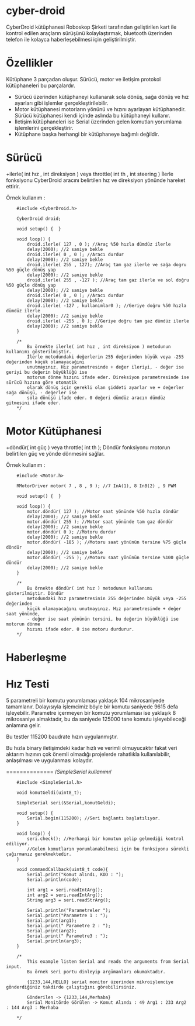 cyber-droid
===========
  CyberDroid kütüphanesi Roboskop Şirketi tarafından geliştirilen kart ile kontrol edilen araçların sürüşünü kolaylaştırmak, bluetooth üzerinden telefon ile kolayca haberleşebilmesi için geliştirilmiştir.


Özellikler
================
Kütüphane 3 parçadan oluşur. Sürücü, motor ve iletişim protokol kütüphaneleri bu parçalardır. 

- Sürücü üzerinden kütüphaneyi kullanarak sola dönüş, sağa dönüş ve hız ayarları gibi işlemler gerçekleştirilebilir.
- Motor kütüphanesi motorların yönünü ve hızını ayarlayan kütüphanedir. Sürücü kütüphanesi kendi içinde aslında bu kütüphaneyi kullanır.
- İletişim kütüphaneleri ise Serial üzerinden gelen komutları yorumlama işlemlerini gerçekleştirir.
- Kütüphane başka herhangi bir kütüphaneye bağımlı değildir.

Sürücü
================
+ilerle( int hız , int direksiyon ) veya throttle( int th , int steering )
İlerle fonksiyonu CyberDroid aracını belirtilen hız ve direksiyon yönünde hareket ettirir. 

Örnek kullanım : 

        #include <CyberDroid.h>
        
        CyberDroid droid;

        void setup() {  }

        void loop() {
            droid.ilerle( 127 , 0 ); //Araç %50 hızla dümdüz ilerle
            delay(2000); //2 saniye bekle
            droid.ilerle( 0 , 0 ); //Aracı durdur
            delay(2000); //2 saniye bekle
            droid.ilerle( 255 , 127); //Araç tam gaz ilerle ve sağa dogru %50 güçle dönüş yap
            delay(2000); //2 saniye bekle
            droid.ilerle( 255 , -127 ); //Araç tam gaz ilerle ve sol doğru %50 güçle dönüş yap
            delay(2000); //2 saniye bekle
            droid.ilerle( 0 , 0 ); //Aracı durdur
            delay(2000); //2 saniye bekle
            droid.ilerle( -127 , kullanımlar0 ); //Geriye doğru %50 hızla dümdüz ilerle
            delay(2000); //2 saniye bekle
            droid.ilerle( -255 , 0 ); //Geriye doğru tam gaz dümdüz ilerle
            delay(2000); //2 saniye bekle
        }
        
        /*
            Bu örnekte ilerle( int hız , int direksiyon ) metodunun kullanımı gösterilmiştir. 
            İlerle metodundaki değerlerin 255 değerinden büyük veya -255 değerinden küçük olamayacağını
            unutmayınız. Hız parametresinde + değer ileriyi, - değer ise geriyi bu değerin büyüklüğü ise 
            motorun dönme hızını ifade eder. Direksiyon parametresinde ise sürücü hızına göre otomatik 
            olarak dönüş için gerekli olan şiddeti ayarlar ve + değerler sağa dönüşü, - değerler ise 
            sola dönüşü ifade eder. 0 değeri dümdüz aracın dümdüz gitmesini ifade eder.
        */
        
Motor Kütüphanesi
=================
+döndür( int güç ) veya throttle( int th );
Döndür fonksiyonu motorun belirtilen güç ve yönde dönmesini sağlar.

Örnek kullanım : 

        #include <Motor.h>
        
        RMotorDriver motor( 7 , 8 , 9 ); //7 InA(1), 8 InB(2) , 9 PWM

        void setup() {  }

        void loop() {
            motor.döndür( 127 ); //Motor saat yönünde %50 hızla döndür
            delay(2000); //2 saniye bekle
            motor.döndür( 255 ); //Motor saat yönünde tam gaz döndür
            delay(2000); //2 saniye bekle
            motor.döndür( 0 ); //Motoru durdur
            delay(2000); //2 saniye bekle
            motor.döndür( -185 ); //Motoru saat yönünün tersine %75 güçle döndür
            delay(2000); //2 saniye bekle
            motor.döndür( -255 ); //Motoru saat yönünün tersine %100 güçle döndür
            delay(2000); //2 saniye bekle
        }
        
        /*
            Bu örnekte döndür( int hız ) metodunun kullanımı gösterilmiştir. Döndür 
            metodundaki hız parametresinin 255 değerinden büyük veya -255 değerinden
            küçük olamayacağını unutmayınız. Hız parametresinde + değer saat yönünde, 
            - değer ise saat yönünün tersini, bu değerin büyüklüğü ise motorun dönme
            hızını ifade eder. 0 ise motoru durdurur.
        */

 Haberleşme 
======

Hız Testi
==================
5 parametreli bir komutu yorumlaması yaklaşık 104 mikrosaniyede tamamlanır. Dolayısıyla işlemcimiz böyle bir komutu saniyede 9615 defa işleyebilir. Parametre içermeyen bir komutu yorumlaması ise yaklaşık 8 mikrosaniye almaktadır, bu da saniyede 125000 tane komutu işleyebileceği anlamına gelir.

Bu testler 115200 baudrate hızın uygulanmıştır.

Bu hızla binary iletişimdeki kadar hızlı ve verimli olmuyucaktır fakat veri aktarım hızının çok önemli olmadığı projelerde rahatlıkla kullanılabilir, anlaşılması ve uygulanması kolaydır.
 
==============
        /*SimpleSerial kullanımı*/
        
        #include <SimpleSerial.h>

        void komutGeldi(uint8_t);

        SimpleSerial seri(&Serial,komutGeldi);

        void setup() {
            Serial.begin(115200); //Seri bağlantı başlatılıyor.
        }

        void loop() {
            seri.check(); //Herhangi bir komutun gelip gelmediği kontrol ediliyor.
            //Gelen komutların yorumlanabilmesi için bu fonksiyonu sürekli çağırmanız gerekmektedir.
        }

        void commandCallback(uint8_t code){
            Serial.print("Komut alındı, KOD : ");
            Serial.println(code);
            
            int arg1 = seri.readIntArg();
            int arg2 = seri.readIntArg();
            String arg3 = seri.readStrArg();
            
            Serial.println("Parametreler ");
            Serial.print("Parametre 1 : ");
            Serial.print(arg1);
            Serial.print(" Parametre 2 : ");
            Serial.print(arg2);
            Serial.print(" Parametre3 : ");
            Serial.println(arg3);
        }
        
        /*
            This example listen Serial and reads the arguments from Serial input.
            Bu örnek seri portu dinleyip argümanları okumaktadır.
            
            {1233,144,HELLO} serial monitor üzerinden mikroişlemciye gönderdiğiniz takdirde çalıştığını görebilirsiniz.
            
            Gönderilen -> {1233,144,Merhaba}
            Serial Monitörde Görülen -> Komut Alındı : 49 Arg1 : 233 Arg2 : 144 Arg3 : Merhaba

        */
